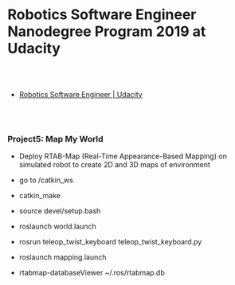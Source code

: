 Robotics Software Engineer Nanodegree Program 2019 at Udacity
==========


 <br/><br/>


- [Robotics Software Engineer | Udacity](https://www.udacity.com/course/robotics-software-engineer--nd209)


 <br/><br/>


### Project5: Map My World
- Deploy RTAB-Map (Real-Time Appearance-Based Mapping) on simulated robot to create 2D and 3D maps of environment

- go to /catkin_ws

- catkin_make

- source devel/setup.bash

- roslaunch <package name> world.launch

- rosrun teleop_twist_keyboard teleop_twist_keyboard.py

- roslaunch <package name> mapping.launch

- rtabmap-databaseViewer ~/.ros/rtabmap.db


 <br/><br/>


